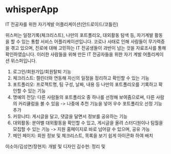 # whisperApp
IT 전공자를 위한 자기계발 어플리케이션(안드로이드/코틀린)

위스퍼는 일정기록(체크리스트), 나만의 포트폴리오, 대외활동 탐색 등, 자기계발 활동을 할 수 있는 통합 서비스 어플리케이션입니다.
코로나 사태로 인해 사람들이 무기력증을 겪고 있으며, 진로에 대해 고민하는 IT 전공생들이 과반이 넘는 것을 자료조사를 통해 확인하였습니다.
이러한 사람들을 위해 만든 IT 전공자들을 위한 자기 계발 어플리케이션 위스퍼입니다.

1. 로그인/회원가입/회원탈퇴 기능
2. 체크리스트: 캘린더와 연동해 자신의 일정을 정리하고 확인할 수 있는 기능
3. 포트폴리오: 프로젝트명, 팀 구성, 날짜, 내용 등 나만의 포트폴리오를 기록하고 확인할 수 있는 기능
4. 명예의 전당: 다른 사람들의 포트폴리오 중 하나를 선정해 보여줌으로써, 다른 사람의 커리큘럼을 볼 수 있음
    -> 나중에 추천 기능을 넣어 우수 포트폴리오 선정 기능 추가
5. 커뮤니티: 게시글을 달고, 댓글을 달면서 정보를 공유하는 기능
6. 대외활동: 분야별 대외활동을 확인할 수 있고, 게시글을 올려 스터디원이나 팀월을 모집할 수 있는 기능
    -> 지원 홈페이지로 바로 넘어갈 수 있으며, 공유 가능
7. 메인 페이지: 회원 정보 및 체크리스트, 목록을 보기 쉽게 아이콘화 하여 배치

이소아/김성연/장현지: 개발 및 디자인
김수현: 정리 및 
